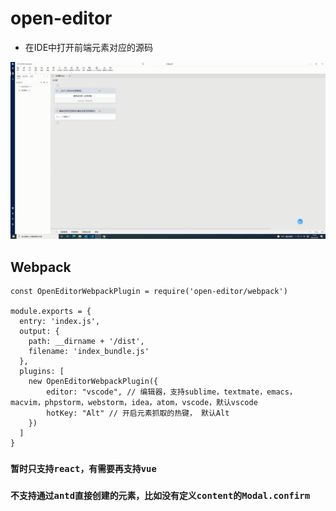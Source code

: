 # open-editor

* 在IDE中打开前端元素对应的源码

![](./20220225_151400.gif)

## Webpack

```
const OpenEditorWebpackPlugin = require('open-editor/webpack')

module.exports = {
  entry: 'index.js',
  output: {
    path: __dirname + '/dist',
    filename: 'index_bundle.js'
  },
  plugins: [
    new OpenEditorWebpackPlugin({
        editor: "vscode", // 编辑器，支持sublime，textmate，emacs，macvim，phpstorm，webstorm，idea，atom，vscode，默认vscode
        hotKey: "Alt" // 开启元素抓取的热键， 默认Alt
    })
  ]
}
```
### `暂时只支持react，有需要再支持vue`

### `不支持通过antd直接创建的元素，比如没有定义content的Modal.confirm`

